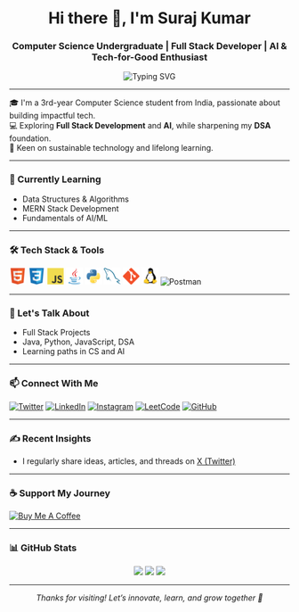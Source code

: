<h1 align="center">Hi there 👋, I'm Suraj Kumar</h1>
<h3 align="center">Computer Science Undergraduate | Full Stack Developer | AI & Tech-for-Good Enthusiast</h3>

<p align="center">
  <img src="https://readme-typing-svg.demolab.com?font=Fira+Code&size=20&pause=1000&color=00C6FF&center=true&vCenter=true&width=600&lines=Full+Stack+Development+|+AI+&+ML+Explorer;DSA+Learner;Tech+for+Sustainability+Advocate;Open+to+Collaboration+%F0%9F%92%BB" alt="Typing SVG" />
</p>

---

🎓 I'm a 3rd-year Computer Science student from India, passionate about building impactful tech.  
💻 Exploring **Full Stack Development** and **AI**, while sharpening my **DSA** foundation.  
🌱 Keen on sustainable technology and lifelong learning.

---

### 🔧 Currently Learning
- Data Structures & Algorithms  
- MERN Stack Development  
- Fundamentals of AI/ML

---

### 🛠️ Tech Stack & Tools

<p align="left">
  <img src="https://raw.githubusercontent.com/devicons/devicon/master/icons/html5/html5-original.svg" alt="HTML5" width="30" height="30"/>
  <img src="https://raw.githubusercontent.com/devicons/devicon/master/icons/css3/css3-original.svg" alt="CSS3" width="30" height="30"/>
  <img src="https://raw.githubusercontent.com/devicons/devicon/master/icons/javascript/javascript-original.svg" alt="JavaScript" width="30" height="30"/>
  <img src="https://raw.githubusercontent.com/devicons/devicon/master/icons/java/java-original.svg" alt="Java" width="30" height="30"/>
  <img src="https://raw.githubusercontent.com/devicons/devicon/master/icons/python/python-original.svg" alt="Python" width="30" height="30"/>
  <img src="https://raw.githubusercontent.com/devicons/devicon/master/icons/mysql/mysql-original.svg" alt="MySQL" width="30" height="30"/>
  <img src="https://raw.githubusercontent.com/devicons/devicon/master/icons/git/git-original.svg" alt="Git" width="30" height="30"/>
  <img src="https://raw.githubusercontent.com/devicons/devicon/master/icons/linux/linux-original.svg" alt="Linux" width="30" height="30"/>
  <img src="https://www.vectorlogo.zone/logos/getpostman/getpostman-icon.svg" alt="Postman" width="30" height="30"/>
</p>

---

### 💬 Let's Talk About
- Full Stack Projects  
- Java, Python, JavaScript, DSA  
- Learning paths in CS and AI

---

### 📫 Connect With Me

<p align="left">
  <a href="https://twitter.com/sgiione"><img src="https://cdn-icons-png.flaticon.com/512/733/733579.png" alt="Twitter" width="30"/></a>
  <a href="https://www.linkedin.com/in/suraj-kumar-930b47235/"><img src="https://cdn-icons-png.flaticon.com/512/174/174857.png" alt="LinkedIn" width="30"/></a>
  <a href="https://instagram.com/_suraj__gupta___sg"><img src="https://cdn-icons-png.flaticon.com/512/2111/2111463.png" alt="Instagram" width="30"/></a>
  <a href="https://leetcode.com/u/Suraj_Kr1/"><img src="https://upload.wikimedia.org/wikipedia/commons/1/19/LeetCode_logo_black.png" alt="LeetCode" width="30"/></a>
  <a href="https://github.com/Sg-suraj"><img src="https://cdn-icons-png.flaticon.com/512/25/25231.png" alt="GitHub" width="30"/></a>
</p>

---

### ✍️ Recent Insights
- I regularly share ideas, articles, and threads on [X (Twitter)](https://x.com/sgiione)

---

### ☕ Support My Journey

<p><a href="https://buymeacoffee.com/thesurajgupta"><img src="https://cdn.buymeacoffee.com/buttons/v2/default-yellow.png" height="45" width="180" alt="Buy Me A Coffee" /></a></p>

---

### 📊 GitHub Stats

<p align="center">
  <img src="https://github-readme-stats.vercel.app/api?username=sg-suraj&show_icons=true&theme=default" width="400"/>
  <img src="https://github-readme-stats.vercel.app/api/top-langs/?username=sg-suraj&layout=compact" width="300"/>
  <img src="https://github-readme-streak-stats.herokuapp.com/?user=sg-suraj" width="400"/>
</p>

---

<p align="center"><em>Thanks for visiting! Let’s innovate, learn, and grow together 🚀</em></p>
